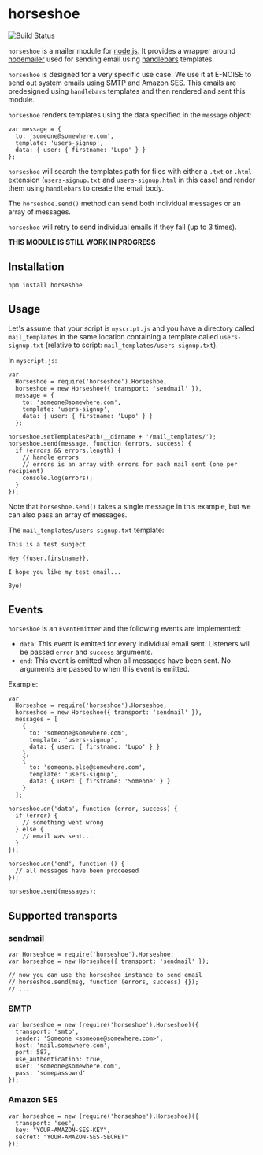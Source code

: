 # horseshoe

[![Build Status](https://secure.travis-ci.org/E-NOISE/horseshoe.png)](http://travis-ci.org/E-NOISE/horseshoe)

`horseshoe` is a mailer module for [node.js](http://nodejs.org/). It provides a
wrapper around [nodemailer](https://github.com/andris9/nodemailer) used for
sending email using [handlebars](http://handlebarsjs.com/) templates.

`horseshoe` is designed for a very specific use case. We use it at E-NOISE to
send out system emails using SMTP and Amazon SES. This emails are predesigned
using `handlebars` templates and then rendered and sent this module.

`horseshoe` renders templates using the data specified in the `message`
object:

    var message = {
      to: 'someone@somewhere.com',
      template: 'users-signup',
      data: { user: { firstname: 'Lupo' } }
    };

`horseshoe` will search the templates path for files with either a `.txt` or
`.html` extension (`users-signup.txt` and `users-signup.html` in this case) and
render them using `handlebars` to create the email body.

The `horseshoe.send()` method can send both individual messages or an array of
messages.

`horseshoe` will retry to send individual emails if they fail (up to 3 times).

**THIS MODULE IS STILL WORK IN PROGRESS**

## Installation

    npm install horseshoe

## Usage

Let's assume that your script is `myscript.js` and you have a directory called
`mail_templates` in the same location containing a template called
`users-signup.txt` (relative to script: `mail_templates/users-signup.txt`).

In `myscript.js`:

    var
      Horseshoe = require('horseshoe').Horseshoe,
      horseshoe = new Horseshoe({ transport: 'sendmail' }),
      message = {
        to: 'someone@somewhere.com',
        template: 'users-signup',
        data: { user: { firstname: 'Lupo' } }
      };

    horseshoe.setTemplatesPath(__dirname + '/mail_templates/');
    horseshoe.send(message, function (errors, success) {
      if (errors && errors.length) {
        // handle errors
        // errors is an array with errors for each mail sent (one per recipient)
        console.log(errors);
      }
    });

Note that `horseshoe.send()` takes a single message in this example, but we can
also pass an array of messages.

The `mail_templates/users-signup.txt` template:

    This is a test subject

    Hey {{user.firstname}},

    I hope you like my test email...

    Bye!

## Events

`horseshoe` is an `EventEmitter` and the following events are implemented:

* `data`: This event is emitted for every individual email sent. Listeners will
  be passed `error` and `success` arguments.
* `end`: This event is emitted when all messages have been sent. No arguments
  are passed to when this event is emitted.

Example:

    var
      Horseshoe = require('horseshoe').Horseshoe,
      horseshoe = new Horseshoe({ transport: 'sendmail' }),
      messages = [
        {
          to: 'someone@somewhere.com',
          template: 'users-signup',
          data: { user: { firstname: 'Lupo' } }
        },
        {
          to: 'someone.else@somewhere.com',
          template: 'users-signup',
          data: { user: { firstname: 'Someone' } }
        }
      ];

    horseshoe.on('data', function (error, success) {
      if (error) {
        // something went wrong
      } else {
        // email was sent...
      }
    });

    horseshoe.on('end', function () {
      // all messages have been proceesed
    });

    horseshoe.send(messages);

## Supported transports

### sendmail

    var Horseshoe = require('horseshoe').Horseshoe;
    var horseshoe = new Horseshoe({ transport: 'sendmail' });

    // now you can use the horseshoe instance to send email
    // horseshoe.send(msg, function (errors, success) {});
    // ...

### SMTP

    var horseshoe = new (require('horseshoe').Horseshoe)({
      transport: 'smtp',
      sender: 'Someone <someone@somewhere.com>',
      host: 'mail.somewhere.com',
      port: 587,
      use_authentication: true,
      user: 'someone@somewhere.com',
      pass: 'somepassowrd'
    });

### Amazon SES

    var horseshoe = new (require('horseshoe').Horseshoe)({
      transport: 'ses',
      key: "YOUR-AMAZON-SES-KEY",
      secret: "YOUR-AMAZON-SES-SECRET"
    });

